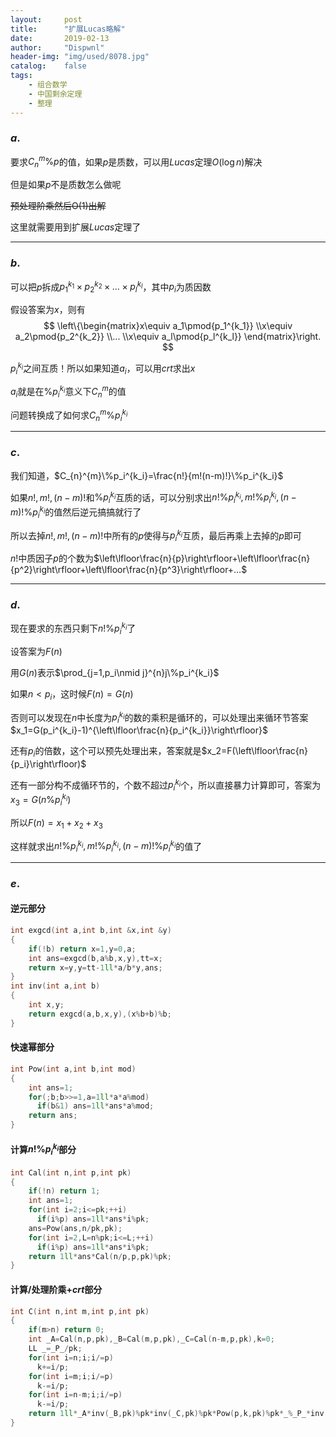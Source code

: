```yaml
---
layout:		post
title:		"扩展Lucas略解"
date:		2019-02-13
author:		"Dispwnl"
header-img:	"img/used/8078.jpg"
catalog:	false
tags:
    - 组合数学
    - 中国剩余定理
    - 整理
---
```

### $a.$

要求$C_{n}^{m}\%p​$的值，如果$p​$是质数，可以用$Lucas​$定理$O(\log n)​$解决

但是如果$p$不是质数怎么做呢

~~预处理阶乘然后O(1)出解~~

这里就需要用到扩展$Lucas$定理了

------

### $b.$

可以把$p$拆成$p_1^{k_1}\times p_2^{k_2}\times …\times p_l^{k_l}$，其中$p_i$为质因数

假设答案为$x$，则有
$$
\left\{\begin{matrix}x\equiv a_1\pmod{p_1^{k_1}} \\x\equiv a_2\pmod{p_2^{k_2}} \\... \\x\equiv a_l\pmod{p_l^{k_l}} \end{matrix}\right.
$$


$p_i^{k_i}​$之间互质！所以如果知道$a_i$，可以用$crt$求出$x$

$a_i​$就是在$\%p_i^{k_i}$意义下$C_{n}^{m}$的值

问题转换成了如何求$C_{n}^{m}\%p_i^{k_i}$

------
### $c.$

我们知道，$C_{n}^{m}\%p_i^{k_i}=\frac{n!}{m!(n-m)!}\%p_i^{k_i}$

如果$n!,m!,(n-m)!$和$\%p_i^{k_i}$互质的话，可以分别求出$n!\%p_i^{k_i},m!\%p_i^{k_i},(n-m)!\%p_i^{k_i}$的值然后逆元搞搞就行了

所以去掉$n!,m!,(n-m)!$中所有的$p$使得与$p_i^{k_i}$互质，最后再乘上去掉的$p$即可

$n!$中质因子$p$的个数为$\left\lfloor\frac{n}{p}\right\rfloor+\left\lfloor\frac{n}{p^2}\right\rfloor+\left\lfloor\frac{n}{p^3}\right\rfloor+…$

------

### $d.$

现在要求的东西只剩下$n!\%p_i^{k_i}$了

设答案为$F(n)$

用$G(n)$表示$\prod_{j=1,p_i\nmid j}^{n}j\%p_i^{k_i}$

如果$n<p_i​$，这时候$F(n)=G(n)​$

否则可以发现在$n$中长度为$p_i^{k_i}$的数的乘积是循环的，可以处理出来循环节答案$x_1=G(p_i^{k_i}-1)^{\left\lfloor\frac{n}{p_i^{k_i}}\right\rfloor}$

还有$p_i$的倍数，这个可以预先处理出来，答案就是$x_2=F(\left\lfloor\frac{n}{p_i}\right\rfloor)$

还有一部分构不成循环节的，个数不超过$p_i^{k_i}$个，所以直接暴力计算即可，答案为$x_3=G(n\%p_i^{k_i})$

所以$F(n)=x_1+x_2+x_3$

这样就求出$n!\%p_i^{k_i},m!\%p_i^{k_i},(n-m)!\%p_i^{k_i}$的值了

------

### $e.$

#### 逆元部分

```c++
int exgcd(int a,int b,int &x,int &y)
{
    if(!b) return x=1,y=0,a;
    int ans=exgcd(b,a%b,x,y),tt=x;
    return x=y,y=tt-1ll*a/b*y,ans;
}
int inv(int a,int b)
{
    int x,y;
    return exgcd(a,b,x,y),(x%b+b)%b;
}
```
#### 快速幂部分
```c++
int Pow(int a,int b,int mod)
{
    int ans=1;
    for(;b;b>>=1,a=1ll*a*a%mod)
      if(b&1) ans=1ll*ans*a%mod;
    return ans;
}
```
#### 计算$n!\%p_i^{k_i}$部分
```c++
int Cal(int n,int p,int pk)
{
    if(!n) return 1;
    int ans=1;
    for(int i=2;i<=pk;++i)
      if(i%p) ans=1ll*ans*i%pk;
    ans=Pow(ans,n/pk,pk);
    for(int i=2,L=n%pk;i<=L;++i)
      if(i%p) ans=1ll*ans*i%pk;
    return 1ll*ans*Cal(n/p,p,pk)%pk;
}
```
#### 计算/处理阶乘+$crt$部分
```c++
int C(int n,int m,int p,int pk)
{
    if(m>n) return 0;
    int _A=Cal(n,p,pk),_B=Cal(m,p,pk),_C=Cal(n-m,p,pk),k=0;
    LL _=_P_/pk;
    for(int i=n;i;i/=p)
      k+=i/p;
    for(int i=m;i;i/=p)
      k-=i/p;
    for(int i=n-m;i;i/=p)
      k-=i/p;
    return 1ll*_A*inv(_B,pk)%pk*inv(_C,pk)%pk*Pow(p,k,pk)%pk*_%_P_*inv(_,pk)%_P_;
}
```